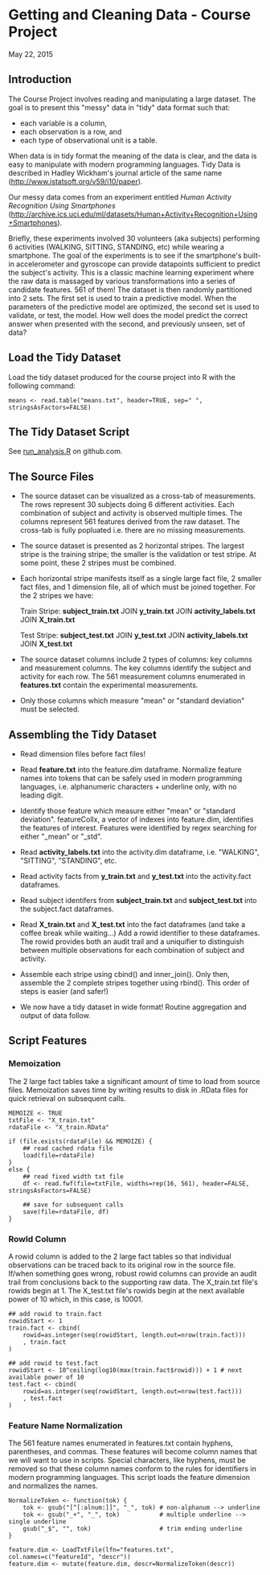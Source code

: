 # Getting and Cleaning Data - Course Project

May 22, 2015

## Introduction

The Course Project involves reading and manipulating a large dataset.  The goal is to present this "messy" data in "tidy" data format such that:

* each variable is a column,
* each observation is a row, and
* each type of observational unit is a table.

When data is in tidy format the meaning of the data is clear, and the data is easy to manipulate with modern programming languages.  Tidy Data is described in Hadley Wickham's journal article of the same name (http://www.jstatsoft.org/v59/i10/paper).

Our messy data comes from an experiment entitled *Human Activity Recognition Using Smartphones* (http://archive.ics.uci.edu/ml/datasets/Human+Activity+Recognition+Using+Smartphones).

Briefly, these experiments involved 30 volunteers (aka subjects) performing 6 activities (WALKING, SITTING, STANDING, etc) while wearing a smartphone. The goal of the experiments is to see if the smartphone's built-in accelerometer and gyroscope can provide datapoints sufficient to predict the subject's activity.  This is a classic machine learning experiment where the raw data is massaged by various transformations into a series of candidate features.  561 of them!  The dataset is then randomly partitioned into 2 sets.  The first set is used to train a predictive model.  When the parameters of the predictive model are optimized, the second set is used to validate, or test, the model.  How well does the model predict the correct answer when presented with the second, and previously unseen, set of data?

## Load the Tidy Dataset

Load the tidy dataset produced for the course project into R with the following command:

    means <- read.table("means.txt", header=TRUE, sep=" ", stringsAsFactors=FALSE)

## The Tidy Dataset Script

See [run\_analysis.R](https://github.com/rjhamilton/GetCleanData/blob/master/run_analysis.R) on github.com.

## The Source Files

* The source dataset can be visualized as a cross-tab of measurements.  The rows represent 30 subjects doing 6 different activities.  Each combination of subject and activity is observed multiple times.  The columns represent 561 features derived from the raw dataset.  The cross-tab is fully popluated i.e. there are no missing measurements.

* The source dataset is presented as 2 horizontal stripes.  The largest stripe is the training stripe; the smaller is the validation or test stripe.  At some point, these 2 stripes must be combined.

* Each horizontal stripe manifests itself as a single large fact file, 2 smaller fact files, and 1 dimension file, all of which must be joined together.  For the 2 stripes we have:

    Train Stripe:  **subject\_train.txt** JOIN **y\_train.txt** JOIN **activity\_labels.txt** JOIN **X\_train.txt**

    Test Stripe:   **subject\_test.txt**  JOIN **y\_test.txt**  JOIN **activity\_labels.txt** JOIN **X\_test.txt**

* The source dataset columns include 2 types of columns: key columns and measurement columns.  The key columns identify the subject and activity for each row.  The 561 measurement columns enumerated in **features.txt** contain the experimental measurements.

* Only those columns which measure "mean" or "standard deviation" must be selected.

## Assembling the Tidy Dataset

* Read dimension files before fact files!

* Read **feature.txt** into the feature.dim dataframe.  Normalize feature names into tokens that can be safely used in modern programming languages, i.e. alphanumeric characters + underline only, with no leading digit.

* Identify those feature which measure either "mean" or "standard deviation".  featureColIx, a vector of indexes into feature.dim, identifies the features of interest.  Features were identified by regex searching for either "\_mean" or "\_std".

* Read **activity_labels.txt** into the activity.dim dataframe, i.e. "WALKING", "SITTING", "STANDING", etc.

* Read activity facts from **y\_train.txt** and **y\_test.txt** into the activity.fact dataframes.

* Read subject identifers from **subject\_train.txt** and **subject\_test.txt** into the subject.fact dataframes.

* Read **X\_train.txt** and **X\_test.txt** into the fact dataframes (and take a coffee break while waiting...)  Add a rowid identifier to these dataframes.  The rowid provides both an audit trail and a uniquifier to distinguish between multiple observations for each combination of subject and activity.

* Assemble each stripe using cbind() and inner\_join().  Only then, assemble the 2 complete stripes together using rbind().  This order of steps is easier (and safer!)

* We now have a tidy dataset in wide format!  Routine aggregation and output of data follow.

## Script Features

### Memoization
The 2 large fact tables take a significant amount of time to load from source files.  Memoization saves time by writing results to disk in .RData files for quick retrieval on subsequent calls.

    MEMOIZE <- TRUE
	txtFile <- "X_train.txt"
	rdataFile <- "X_train.RData"	

	if (file.exists(rdataFile) && MEMOIZE) {
		## read cached rdata file
		load(file=rdataFile)
	}
	else {
		## read fixed width txt file
		df <- read.fwf(file=txtFile, widths=rep(16, 561), header=FALSE, stringsAsFactors=FALSE)
		
		## save for subsequent calls
		save(file=rdataFile, df)
	}


### RowId Column
A rowid column is added to the 2 large fact tables so that individual observations can be traced back to its original row in  the source file.  If/when something goes wrong, robust rowid columns can provide an audit trail from conclusions back to the supporting raw data.  The X\_train.txt file's rowids begin at 1.  The X\_test.txt file's rowids begin at the next available power of 10 which, in this case, is 10001.

    ## add rowid to train.fact
    rowidStart <- 1
    train.fact <- cbind(
        rowid=as.integer(seq(rowidStart, length.out=nrow(train.fact)))
    	, train.fact
    )
    
    ## add rowid to test.fact
    rowidStart <- 10^ceiling(log10(max(train.fact$rowid))) + 1 # next available power of 10
    test.fact <- cbind(
    	rowid=as.integer(seq(rowidStart, length.out=nrow(test.fact)))
    	, test.fact
    )

### Feature Name Normalization
The 561 feature names enumerated in features.txt contain hyphens, parentheses, and commas.  These features will become column names that we will want to use in scripts.  Special characters, like hyphens, must be removed so that these column names conform to the rules for identifiers in modern programming languages.  This script loads the feature dimension and normalizes the names.

    NormalizeToken <- function(tok) {
        tok <- gsub("[^[:alnum:]]", "_", tok) # non-alphanum --> underline
    	tok <- gsub("_+", "_", tok)           # multiple underline --> single underline
    	gsub("_$", "", tok)                   # trim ending underline
    }
    
    feature.dim <- LoadTxtFile(lfn="features.txt", col.names=c("featureId", "descr"))
    feature.dim <- mutate(feature.dim, descr=NormalizeToken(descr))
    

